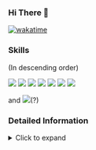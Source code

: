 ### Hi There 👋

[![wakatime](https://wakatime.com/badge/user/018dd8c2-2b76-4f37-80a8-ab626ebf7621.svg)](https://wakatime.com/@018dd8c2-2b76-4f37-80a8-ab626ebf7621)

### Skills
(In descending order)

[![](https://img.shields.io/badge/-Python-3776AB?logo=python&logoColor=white)](https://www.python.org/)
[![](https://img.shields.io/badge/-LaTeX-008080?logo=latex&logoColor=white)](https://www.latex-project.org/)
[![](https://img.shields.io/badge/-Markdown-333333?logo=markdown&logoColor=white)](https://daringfireball.net/projects/markdown/)
[![](https://img.shields.io/badge/-C%23-512BD4?logo=csharp&logoColor=white)](https://dotnet.microsoft.com/en-us/languages/csharp)
[![](https://img.shields.io/badge/-C++-00599C?logo=c%2B%2B&&logoColor=white)](https://isocpp.org/)
[![](https://img.shields.io/badge/-Pytorch-EE4C2C?logo=pytorch&logoColor=white)](https://pytorch.org/)
[![](https://img.shields.io/badge/-JavaScript-F7DF1E?logo=javascript&logoColor=black)](https://www.javascript.com/)

and
[![](https://img.shields.io/badge/-steam-000000?logo=steam&logoColor=white)](https://steamcommunity.com/id/dabigu/)(?)

### Detailed Information
<details>
<summary>Click to expand</summary>
 
#### Wakatime Coding Activity Table
 
<a href="https://wakatime.com"><img src="https://wakatime.com/share/@DaBiGu/11faee8b-ede8-4b88-9832-9a52d2d9e110.png" /></a>
#### Wakatime Languages Bar

<a href="https://wakatime.com"><img src="https://wakatime.com/share/@DaBiGu/62d3465d-a56f-45ad-90ac-c0d572601977.png" width = 600 /></a>

<!--START_SECTION:waka-->
![Code Time](http://img.shields.io/badge/Code%20Time-66%20hrs%2017%20mins-blue)

![Lines of code](https://img.shields.io/badge/From%20Hello%20World%20I%27ve%20Written-171.1%20thousand%20lines%20of%20code-blue)

**I'm a Night 🦉** 

```text
🌞 Morning                23 commits          ⣿⣿⣀⣀⣀⣀⣀⣀⣀⣀⣀⣀⣀⣀⣀⣀⣀⣀⣀⣀⣀⣀⣀⣀⣀   09.47 % 
🌆 Daytime                92 commits          ⣿⣿⣿⣿⣿⣿⣿⣿⣿⣀⣀⣀⣀⣀⣀⣀⣀⣀⣀⣀⣀⣀⣀⣀⣀   37.86 % 
🌃 Evening                72 commits          ⣿⣿⣿⣿⣿⣿⣿⣀⣀⣀⣀⣀⣀⣀⣀⣀⣀⣀⣀⣀⣀⣀⣀⣀⣀   29.63 % 
🌙 Night                  56 commits          ⣿⣿⣿⣿⣿⣿⣀⣀⣀⣀⣀⣀⣀⣀⣀⣀⣀⣀⣀⣀⣀⣀⣀⣀⣀   23.05 % 
```
📅 **I'm Most Productive on Friday** 

```text
Monday                   24 commits          ⣿⣿⣀⣀⣀⣀⣀⣀⣀⣀⣀⣀⣀⣀⣀⣀⣀⣀⣀⣀⣀⣀⣀⣀⣀   09.88 % 
Tuesday                  17 commits          ⣿⣿⣀⣀⣀⣀⣀⣀⣀⣀⣀⣀⣀⣀⣀⣀⣀⣀⣀⣀⣀⣀⣀⣀⣀   07.00 % 
Wednesday                12 commits          ⣿⣀⣀⣀⣀⣀⣀⣀⣀⣀⣀⣀⣀⣀⣀⣀⣀⣀⣀⣀⣀⣀⣀⣀⣀   04.94 % 
Thursday                 56 commits          ⣿⣿⣿⣿⣿⣿⣀⣀⣀⣀⣀⣀⣀⣀⣀⣀⣀⣀⣀⣀⣀⣀⣀⣀⣀   23.05 % 
Friday                   70 commits          ⣿⣿⣿⣿⣿⣿⣿⣀⣀⣀⣀⣀⣀⣀⣀⣀⣀⣀⣀⣀⣀⣀⣀⣀⣀   28.81 % 
Saturday                 47 commits          ⣿⣿⣿⣿⣿⣀⣀⣀⣀⣀⣀⣀⣀⣀⣀⣀⣀⣀⣀⣀⣀⣀⣀⣀⣀   19.34 % 
Sunday                   17 commits          ⣿⣿⣀⣀⣀⣀⣀⣀⣀⣀⣀⣀⣀⣀⣀⣀⣀⣀⣀⣀⣀⣀⣀⣀⣀   07.00 % 
```


📊 **This Week I Spent My Time On** 

```text
🕑︎ Time Zone: America/Los_Angeles

💬 Programming Languages: 
Python                   0 secs              ⣿⣿⣿⣿⣿⣿⣿⣿⣿⣿⣿⣿⣿⣿⣿⣿⣿⣿⣿⣿⣿⣿⣿⣿⣿   100.00 % 

🔥 Editors: 
VS Code                  0 secs              ⣿⣿⣿⣿⣿⣿⣿⣿⣿⣿⣿⣿⣿⣿⣿⣿⣿⣿⣿⣿⣿⣿⣿⣿⣿   100.00 % 

🐱‍💻 Projects: 
Bi_Gu-bot                0 secs              ⣿⣿⣿⣿⣿⣿⣿⣿⣿⣿⣿⣿⣿⣿⣿⣿⣿⣿⣿⣿⣿⣿⣿⣿⣿   100.00 % 

💻 Operating System: 
Windows                  0 secs              ⣿⣿⣿⣿⣿⣿⣿⣿⣿⣿⣿⣿⣿⣿⣿⣿⣿⣿⣿⣿⣿⣿⣿⣿⣿   100.00 % 
```

**I Mostly Code in Python** 

```text
Python                   3 repos             ⣿⣿⣿⣿⣿⣿⣿⣿⣿⣿⣿⣿⣿⣿⣿⣀⣀⣀⣀⣀⣀⣀⣀⣀⣀   60.00 % 
C#                       1 repo              ⣿⣿⣿⣿⣿⣀⣀⣀⣀⣀⣀⣀⣀⣀⣀⣀⣀⣀⣀⣀⣀⣀⣀⣀⣀   20.00 % 
C++                      1 repo              ⣿⣿⣿⣿⣿⣀⣀⣀⣀⣀⣀⣀⣀⣀⣀⣀⣀⣀⣀⣀⣀⣀⣀⣀⣀   20.00 % 
```



**Timeline**

![Lines of Code chart](https://raw.githubusercontent.com/DaBiGu/DaBiGu/main/assets/bar_graph.png)


 Last Updated on 2024/05/14 08:12:33 UTC
<!--END_SECTION:waka-->
</details>
